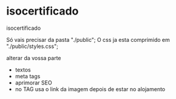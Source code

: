 # isocertificado
isocertificado


Só vais precisar da pasta "./public";
O css ja esta comprimido em "./public/styles.css";

alterar da vossa parte
- textos
- meta tags
- aprimorar SEO
- no TAG
    <meta property="og:image" content="https://www.isocertificado.pt/img/og-image.jpg">
  usa o link da imagem depois de estar no alojamento
